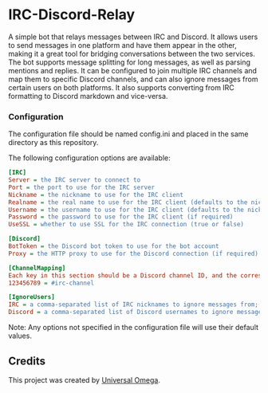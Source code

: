 # IRC-Discord-Relay

A simple bot that relays messages between IRC and Discord.
It allows users to send messages in one platform and have them appear in the other, making it a great tool for bridging conversations between the two services.
The bot supports message splitting for long messages, as well as parsing mentions and replies.
It can be configured to join multiple IRC channels and map them to specific Discord channels, and can also ignore messages from certain users on both platforms.
It also supports converting from IRC formatting to Discord markdown and vice-versa.

### Configuration

The configuration file should be named config.ini and placed in the same directory as this repository.

The following configuration options are available:

```ini
[IRC]
Server = the IRC server to connect to
Port = the port to use for the IRC server
Nickname = the nickname to use for the IRC client
Realname = the real name to use for the IRC client (defaults to the nickname if not specified)
Username = the username to use for the IRC client (defaults to the nickname if not specified)
Password = the password to use for the IRC client (if required)
UseSSL = whether to use SSL for the IRC connection (true or false)

[Discord]
BotToken = the Discord bot token to use for the bot account
Proxy = the HTTP proxy to use for the Discord connection (if required)

[ChannelMapping]
Each key in this section should be a Discord channel ID, and the corresponding value should be the name of the IRC channel to relay messages to. For example:
123456789 = #irc-channel

[IgnoreUsers]
IRC = a comma-separated list of IRC nicknames to ignore messages from; supports regex
Discord = a comma-separated list of Discord usernames to ignore messages from; supports regex
```

Note: Any options not specified in the configuration file will use their default values.

## Credits

This project was created by [Universal Omega](https://github.com/Universal-Omega).
